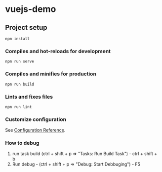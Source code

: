 # vuejs-demo

## Project setup
```
npm install
```

### Compiles and hot-reloads for development
```
npm run serve
```

### Compiles and minifies for production
```
npm run build
```

### Lints and fixes files
```
npm run lint
```

### Customize configuration
See [Configuration Reference](https://cli.vuejs.org/config/).

### How to debug

 1. run task build (ctrl + shift + p => "Tasks: Run Build Task") - ctrl + shift + b
 2. Run debug -  (ctrl + shift + p => "Debug: Start Debbuging") - F5
